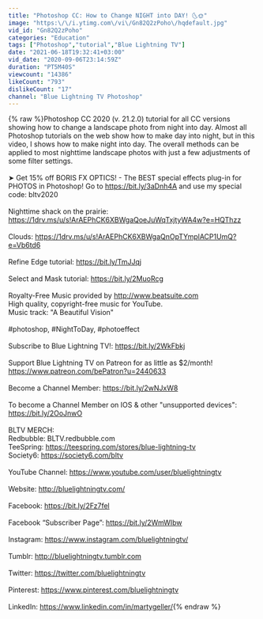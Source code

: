 ```yaml
---
title: "Photoshop CC: How to Change NIGHT into DAY! 🌜🌞"
image: "https:\/\/i.ytimg.com\/vi\/Gn82Q2zPoho\/hqdefault.jpg"
vid_id: "Gn82Q2zPoho"
categories: "Education"
tags: ["Photoshop","tutorial","Blue Lightning TV"]
date: "2021-06-18T19:32:41+03:00"
vid_date: "2020-09-06T23:14:59Z"
duration: "PT5M40S"
viewcount: "14386"
likeCount: "793"
dislikeCount: "17"
channel: "Blue Lightning TV Photoshop"
---
```

{% raw %}Photoshop CC 2020 (v. 21.2.0) tutorial for all CC versions showing how to change a landscape photo from night into day. Almost all Photoshop tutorials on the web show how to make day into night, but in this video, I shows how to make night into day. The overall methods can be applied to most nighttime landscape photos with just a few adjustments of some filter settings.  <br /><br />➤ Get 15% off BORIS FX OPTICS! - The BEST special effects plug-in for PHOTOS in Photoshop!  Go to <a rel="nofollow" target="blank" href="https://bit.ly/3aDnh4A">https://bit.ly/3aDnh4A</a> and use my special code: bltv2020<br /><br />Nighttime shack on the prairie: <a rel="nofollow" target="blank" href="https://1drv.ms/u/s!ArAEPhCK6XBWgaQoeJuWqTxjtyWA4w?e=HQThzz">https://1drv.ms/u/s!ArAEPhCK6XBWgaQoeJuWqTxjtyWA4w?e=HQThzz</a><br /><br />Clouds: <a rel="nofollow" target="blank" href="https://1drv.ms/u/s!ArAEPhCK6XBWgaQnOpTYmplACP1UmQ?e=Vb6td6">https://1drv.ms/u/s!ArAEPhCK6XBWgaQnOpTYmplACP1UmQ?e=Vb6td6</a><br /><br />Refine Edge tutorial:  <a rel="nofollow" target="blank" href="https://bit.ly/TmJJqj">https://bit.ly/TmJJqj</a><br /><br />Select and Mask tutorial:  <a rel="nofollow" target="blank" href="https://bit.ly/2MuoRcg">https://bit.ly/2MuoRcg</a><br /><br />Royalty-Free Music provided by <a rel="nofollow" target="blank" href="http://www.beatsuite.com">http://www.beatsuite.com</a> <br />High quality, copyright-free music for YouTube. <br />Music track: &quot;A Beautiful Vision&quot;  <br /><br />#photoshop, #NightToDay, #photoeffect<br /><br />Subscribe to Blue Lightning TV!: <a rel="nofollow" target="blank" href="https://bit.ly/2WkFbkj">https://bit.ly/2WkFbkj</a><br /><br />Support Blue Lightning TV on Patreon for as little as $2/month! <br /><a rel="nofollow" target="blank" href="https://www.patreon.com/bePatron?u=2440633">https://www.patreon.com/bePatron?u=2440633</a><br /><br />Become a Channel Member: <a rel="nofollow" target="blank" href="https://bit.ly/2wNJxW8">https://bit.ly/2wNJxW8</a><br /><br />To become a Channel Member on IOS &amp; other &quot;unsupported devices&quot;:  <a rel="nofollow" target="blank" href="https://bit.ly/2OoJnwO">https://bit.ly/2OoJnwO</a><br /><br />BLTV MERCH:  <br />Redbubble: BLTV.redbubble.com<br />TeeSpring: <a rel="nofollow" target="blank" href="https://teespring.com/stores/blue-lightning-tv">https://teespring.com/stores/blue-lightning-tv</a><br />Society6: <a rel="nofollow" target="blank" href="https://society6.com/bltv">https://society6.com/bltv</a><br /><br />YouTube Channel: <a rel="nofollow" target="blank" href="https://www.youtube.com/user/bluelightningtv">https://www.youtube.com/user/bluelightningtv</a><br /><br />Website: <a rel="nofollow" target="blank" href="http://bluelightningtv.com/">http://bluelightningtv.com/</a><br /><br />Facebook: <a rel="nofollow" target="blank" href="https://bit.ly/2Fz7fel">https://bit.ly/2Fz7fel</a><br /><br />Facebook “Subscriber Page”: <a rel="nofollow" target="blank" href="https://bit.ly/2WmWIbw">https://bit.ly/2WmWIbw</a><br /><br />Instagram: <a rel="nofollow" target="blank" href="https://www.instagram.com/bluelightningtv/">https://www.instagram.com/bluelightningtv/</a><br /><br />Tumblr: <a rel="nofollow" target="blank" href="http://bluelightningtv.tumblr.com">http://bluelightningtv.tumblr.com</a><br /><br />Twitter: <a rel="nofollow" target="blank" href="https://twitter.com/bluelightningtv">https://twitter.com/bluelightningtv</a><br /><br />Pinterest: <a rel="nofollow" target="blank" href="https://www.pinterest.com/bluelightningtv">https://www.pinterest.com/bluelightningtv</a><br /><br />LinkedIn: <a rel="nofollow" target="blank" href="https://www.linkedin.com/in/martygeller/">https://www.linkedin.com/in/martygeller/</a>{% endraw %}
